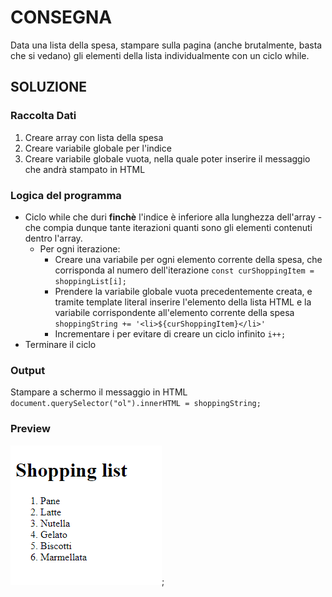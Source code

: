 # CONSEGNA

Data una lista della spesa, stampare sulla pagina (anche brutalmente, basta che si vedano) gli elementi della lista individualmente con un ciclo while.

## SOLUZIONE

### Raccolta Dati
1. Creare array con lista della spesa
2. Creare variabile globale per l'indice
3. Creare variabile globale vuota, nella quale poter inserire il messaggio che andrà stampato in HTML

### Logica del programma 
- Ciclo while che duri **finchè** l'indice è inferiore alla lunghezza dell'array - che compia dunque tante iterazioni quanti sono gli elementi contenuti dentro l'array. 
    - Per ogni iterazione: 
        - Creare una variabile per ogni elemento corrente della spesa, che corrisponda al numero dell'iterazione 
        `
        const curShoppingItem = shoppingList[i];
        `
        - Prendere la variabile globale vuota precedentemente creata, e tramite template literal inserire l'elemento della lista HTML e la variabile corrispondente all'elemento corrente della spesa
        `
        shoppingString += '<li>${curShoppingItem}</li>'
        `
        - Incrementare i per evitare di creare un ciclo infinito
        `
        i++; 
        `
- Terminare il ciclo

### Output 
Stampare a schermo il messaggio in HTML
`
document.querySelector("ol").innerHTML = shoppingString; 
`

### Preview
![preview image](img/shoppingPreview.png);